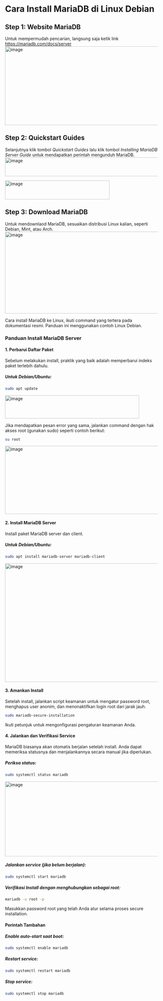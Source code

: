 # Cara Install MariaDB di Linux Debian

## Step 1: Website MariaDB
Untuk mempermudah pencarian, langsung saja ketik link https://mariadb.com/docs/server
<img width="866" height="259" alt="image" src="https://github.com/user-attachments/assets/198d90f7-e86e-41bc-ac42-345504b07fb7" />

## Step 2: Quickstart Guides
Selanjutnya klik tombol *Quickstart Guides* lalu klik tombol *Installing MariaDB Server Guide* untuk mendapatkan perintah mengunduh MariaDB.
<img width="692" height="62" alt="image" src="https://github.com/user-attachments/assets/90b0da94-cbd2-4a70-b82b-157e9438fba8" />

<img width="344" height="62" alt="image" src="https://github.com/user-attachments/assets/75a8a339-5509-41a3-b767-d46dbd4f7d4f" />

## Step 3: Download MariaDB
Untuk mendownlaod MariaDB, sesuaikan distribusi Linux kalian, seperti Debian, Mint, atau Arch.
<img width="670" height="269" alt="image" src="https://github.com/user-attachments/assets/3b3894b1-0c0a-4a58-a78a-adae4215d765" />

Cara install MariaDB ke Linux, ikuti command yang tertera pada dokumentasi resmi. Panduan ini menggunakan contoh Linux Debian.

### Panduan Install MariaDB Server

#### 1. Perbarui Daftar Paket

Sebelum melakukan install, praktik yang baik adalah memperbarui indeks paket terlebih dahulu.

##### Untuk Debian/Ubuntu:
```bash
sudo apt update
```
<img width="442" height="76" alt="image" src="https://github.com/user-attachments/assets/836c39c8-f26e-4497-881d-c4e289052f1d" />

Jika mendapatkan pesan error yang sama, jalankan command dengan hak akses root (gunakan sudo) seperti contoh berikut:
```bash
su root
```
<img width="756" height="224" alt="image" src="https://github.com/user-attachments/assets/772e26dd-1e7f-4763-aa30-e4faff0075a2" />

#### 2. Install MariaDB Server

Install paket MariaDB server dan client.

##### Untuk Debian/Ubuntu:
```bash
sudo apt install mariadb-server mariadb-client
```
<img width="766" height="390" alt="image" src="https://github.com/user-attachments/assets/d73362e3-25df-4119-ba61-25368010f3ce" />

#### 3. Amankan Install

Setelah install, jalankan script keamanan untuk mengatur password root, menghapus user anonim, dan menonaktifkan login root dari jarak jauh.

```bash
sudo mariadb-secure-installation
```

Ikuti petunjuk untuk mengonfigurasi pengaturan keamanan Anda.

#### 4. Jalankan dan Verifikasi Service

MariaDB biasanya akan otomatis berjalan setelah install. Anda dapat memeriksa statusnya dan menjalankannya secara manual jika diperlukan.

##### Periksa status:
```bash
sudo systemctl status mariadb
```
<img width="788" height="246" alt="image" src="https://github.com/user-attachments/assets/5bb83723-a967-4854-91b0-5eb5b50df05f" />

##### Jalankan service (jika belum berjalan):
```bash
sudo systemctl start mariadb
```

##### Verifikasi Install dengan menghubungkan sebagai root:
```bash
mariadb -u root -p
```

Masukkan password root yang telah Anda atur selama proses secure installation.

#### Perintah Tambahan

##### Enable auto-start saat boot:
```bash
sudo systemctl enable mariadb
```

##### Restart service:
```bash
sudo systemctl restart mariadb
```

##### Stop service:
```bash
sudo systemctl stop mariadb
```
